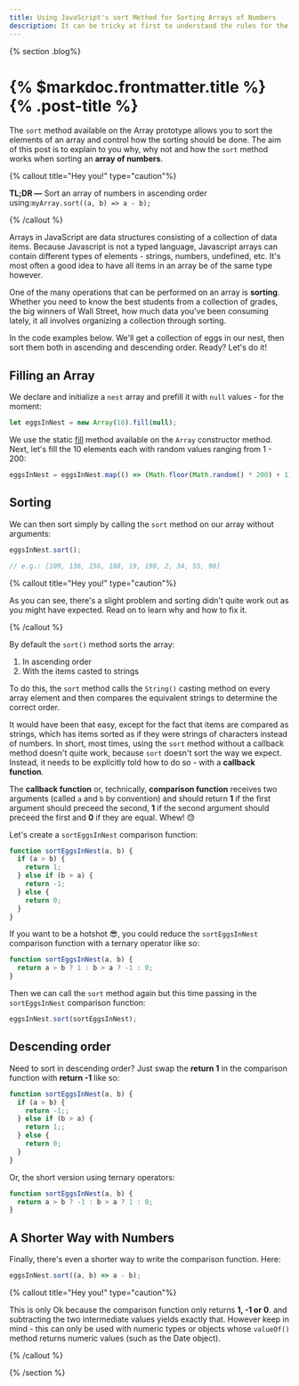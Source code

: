 ```yaml
---
title: Using JavaScript's sort Method for Sorting Arrays of Numbers
description: It can be tricky at first to understand the rules for the array sort method in JavaScript. This post should help with that!
---
```


{% section .blog%}

# {% $markdoc.frontmatter.title %} {% .post-title %}

The `sort` method available on the Array prototype allows you to sort the elements of an array and control how the sorting should be done. The aim of this post is to explain to you why, why not and how the `sort` method works when sorting an **array of numbers**.

{% callout title="Hey you!" type="caution"%}

**TL;DR —** Sort an array of numbers in ascending order using:`myArray.sort((a, b) => a - b);`

{% /callout %}

Arrays in JavaScript are data  structures consisting of a collection of data items. Because Javascript is not a typed language, Javascript arrays can contain different types
of elements - strings, numbers, undefined, etc. It&apos;s most often a good idea to have all items in an array be of the same type however.

One of the many operations that can be performed on an array is **sorting**. Whether you need to know the best students from a collection of grades, the big winners of Wall Street, how much data you&apos;ve been consuming lately, it all involves organizing a collection through sorting.

In the code examples below. We&apos;ll get a collection of eggs in our nest, then sort them both in ascending and descending order. Ready?  Let&apos;s do it!

## Filling an Array

We declare and initialize a `nest` array and prefill it with `null` values - for the moment:

```jsx
let eggsInNest = new Array(10).fill(null);
```

We use the static [fill](https://developer.mozilla.org/en-US/docs/Web/JavaScript/Reference/Global_Objects/Array/fill) method available on the `Array` constructor method. Next, let&apos;s fill the 10 elements each with random values ranging from 1 - 200:

```jsx
eggsInNest = eggsInNest.map(() => (Math.floor(Math.random() * 200) + 1));
```

## Sorting

We can then sort simply by calling the `sort` method on our array without arguments:

```jsx
eggsInNest.sort();

// e.g.: [109, 136, 156, 188, 19, 190, 2, 34, 55, 90]
```

{% callout title="Hey you!" type="caution"%}

As you can see, there&apos;s a slight problem and sorting didn&apos;t quite work out as you might have expected. Read on to learn why and how to fix it.

{% /callout %}





By default the `sort()` method sorts the array:

1. In ascending order
2. With the items casted to strings

To do this, the `sort` method calls the `String()` casting method on every array element and then compares the equivalent strings to determine the correct order.

It would have been that easy, except for the fact that items are compared as strings, which has items sorted as if they were strings of characters instead of numbers. In short, most times, using the `sort` method without a callback method doesn&apos;t quite work, because `sort` doesn&apos;t sort the way we expect. Instead, it needs to be explicitly told how to do so - with a **callback function**.

The **callback function** or, technically, **comparison function** receives two arguments (called `a` and `b` by convention) and should return **1** if the first argument should preceed the second, **1** if the second argument should preceed the first and **0** if they are equal. Whew! 😓

Let&apos;s create a `sortEggsInNest` comparison function:

```jsx
function sortEggsInNest(a, b) {
  if (a > b) {
    return 1;
  } else if (b > a) {
    return -1;
  } else {
    return 0;
  }
}
```

If you want to be a hotshot 😎, you could reduce the `sortEggsInNest` comparison function with a ternary operator like so:

```jsx
function sortEggsInNest(a, b) {
  return a > b ? 1 : b > a ? -1 : 0;
}
```

Then we can call the `sort` method again but this time passing in the `sortEggsInNest` comparison function:

```jsx
eggsInNest.sort(sortEggsInNest);
```

## Descending order

Need to sort in descending order? Just swap the **return 1** in the comparison function with **return -1** like so:

```jsx
function sortEggsInNest(a, b) {
  if (a > b) {
    return -1;;
  } else if (b > a) {
    return 1;;
  } else {
    return 0;
  }
}
```

Or, the short version using ternary operators:

```jsx
function sortEggsInNest(a, b) {
  return a > b ? -1 : b > a ? 1 : 0;
}
```

## A Shorter Way with Numbers

Finally, there&apos;s even a shorter way to write the comparison function. Here:

```jsx
eggsInNest.sort((a, b) => a - b);
```

{% callout title="Hey you!" type="caution"%}

This is only Ok because the comparison function only returns **1, -1 or 0**. and subtracting the two intermediate values yields exactly that.
However keep in mind - this can only be used with numeric types or
objects whose `valueOf()` method returns numeric values (such as the Date object).

{% /callout %}


{% /section %}
